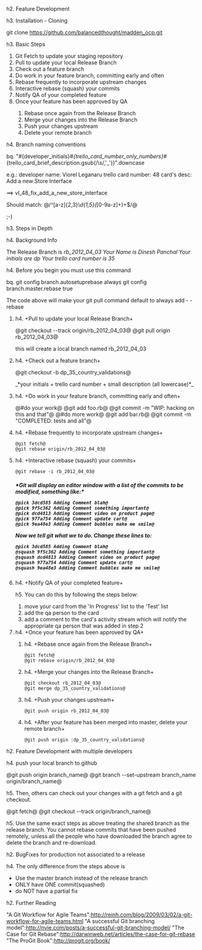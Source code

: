 h2. Feature Development

h3. Installation - Cloning

git clone https://github.com/balancedthought/madden_ocp.git

h3. Basic Steps

<ol>
	<li>Git Fetch to update your staging repository</li>
        <li>Pull to update your local Release Branch</li>
	<li>Check out a feature branch</li>
	<li>Do work in your feature branch, committing early and often</li>
	<li>Rebase frequently to incorporate upstream changes</li>
	<li>Interactive rebase (squash) your commits</li>
	<li>Notify QA of your completed feature</li>
	<li>Once your feature has been approved by QA</li>
	<ol>
		<li>Rebase once again from the Release Branch</li>
		<li>Merge your changes into the Release Branch</li>
		<li>Push your changes upstream</li>
                <li>Delete your remote branch</li>
	</ol>
</ol>

h4. Branch naming conventions

bq. "#{developer_initials}_#{trello_card_number_only_numbers}_#{trello_card_brief_description.gsub(/\s/,'_')}".downcase

e.g.: 
developer name: Viorel Leganaru
trello card number: 48
card's desc: Add a new Store Interface

==> vl_48_fix_add_a_new_store_interface

Should match: @/^[a-z]{2,3}_\d{1,5}(_[0-9a-z]+)+$/@

;-)

h3. Steps in Depth        

h4. Background Info

The Release Branch is *rb_2012_04_03*
_Your Name is Dinesh Panchal_
_Your initials are *dp*_
_Your trello card number is *35*_

h4. Before you begin you must use this command

bq. git config branch.autosetuprebase always
git config branch.master.rebase true

The code above will make your git pull command default to always add - -rebase


<ol>
<li> 
h4. +Pull to update your local Release Branch+


@git checkout --track origin/rb_2012_04_03@	
@git pull origin rb_2012_04_03@

<p>this will create a local branch named rb_2012_04_03</p>
</li>
<li>
h4. +Check out a feature branch+

@git checkout -b dp_35_country_validations@

<p>_*your initials + trello card number + small description (all lowercase)*_</p>
</li>
<li>
h4. +Do work in your feature branch, committing early and often+


@#do your work@
@git add foo.rb@
@git commit -m "WIP: hacking on this and that"@
@#do more work@
@git add  bar.rb@
@git commit -m "COMPLETED: tests and all"@
</li>
<li>
h4. +Rebase frequently to incorporate upstream changes+


	@git fetch@
	@git rebase origin/rb_2012_04_03@	

</li>
<li>
h4. +Interactive rebase (squash) your commits+

	@git rebase -i rb_2012_04_03@

<h5> 
*Git will display an editor window with a list of the commits to be modified, something like:*

	@pick 3dcd585 Adding Comment blah@
	@pick 9f5c362 Adding Comment something important@ 
	@pick dcd4813 Adding Comment video on product page@ 
	@pick 977a754 Adding Comment update cart@ 
	@pick 9ea48e3 Adding Comment bubbles make me smile@ 

*Now we tell git what we to do. Change these lines to:*

	@pick 3dcd585 Adding Comment blah@
	@squash 9f5c362 Adding Comment something important@ 
	@squash dcd4813 Adding Comment video on product page@ 
	@squash 977a754 Adding Comment update cart@ 
	@squash 9ea48e3 Adding Comment bubbles make me smile@ 

</h5>
</li>
<li>
h4. +Notify QA of your completed feature+

h5. You can do this by following the steps below: 
</li>
<ol>
       <li>move your card from the 'In Progress' list to the 'Test' list</li>
       <li>add the qa person to the card</li>
       <li>add a comment to the card's activity stream which will notify the appropriate qa person that was added in step 2</li>
</ol>
<li>
h4. +Once your feature has been approved by QA+		
</li>
<ol>
<li>
h4. +Rebase once again from the Release Branch+

	@git fetch@
	@git rebase origin/rb_2012_04_03@	

</li>
<li>
h4. +Merge your changes into the Release Branch+

	@git checkout rb_2012_04_03@
	@git merge dp_35_country_validations@	

</li>
<li>
h4. +Push your changes upstream+


	@git push origin rb_2012_04_03@

</li>
<li>
h4. +After your feature has been merged into master, delete your remote branch+

	@git push origin :dp_35_country_validations@

</li>
</ol>	
</ol>


h2. Feature Development with multiple developers

h4. push your local branch to github

@git push origin branch_name@
@git branch --set-upstream branch_name origin/branch_name@

h5. Then, others can check out your changes with a git fetch and a git checkout.

@git fetch@
@git checkout --track origin/branch_name@

h5. Use the same exact steps as above treating the shared branch as the release branch. You cannot rebase commits that have been pushed remotely, unless all the people who have downloaded the branch agree to delete the branch and re-download.

h2. BugFixes for production not associated to a release 

h4. The only difference from the steps above is

<ul>
	<li>Use the master branch instead of the release branch</li>
	<li>ONLY have ONE commit(squashed)</li>
	<li>do NOT have a partial fix</li>
</ul>

h2. Further Reading

"A Git Workflow for Agile Teams":http://reinh.com/blog/2009/03/02/a-git-workflow-for-agile-teams.html
"A successful Git branching model":http://nvie.com/posts/a-successful-git-branching-model/
"The Case for Git Rebase":http://darwinweb.net/articles/the-case-for-git-rebase
"The ProGit Book":http://progit.org/book/



